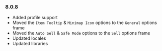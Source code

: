 ### 8.0.8
* Added profile support
* Moved the `Item Tooltip` & `Minimap Icon` options to the `General` options frame
* Moved the `Auto Sell` & `Safe Mode` options to the `Sell` options frame
* Updated locales
* Updated libraries
